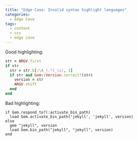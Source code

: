 ```yaml
---
title: "Edge Case: Invalid syntax highlight languages"
categories:
  - Edge Case
tags:
  - content
  - css
  - edge case
---
```


Good highlighting:

```ruby
str = ARGV.first
if str
  str = str.b[/\A_(.*)_\z/, 1]
  if str and Gem::Version.correct?(str)
    version = str
    ARGV.shift
  end
end
```

Bad highlighting:

```invalid
if Gem.respond_to?(:activate_bin_path)
  load Gem.activate_bin_path('jekyll', 'jekyll', version)
else
  gem "jekyll", version
  load Gem.bin_path("jekyll", "jekyll", version)
end
```
